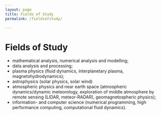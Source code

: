 ```yaml
---
layout: page
title: Fields of Study
permalink: /fieldsofstudy/

---
```



# Fields of Study

* mathematical analysis, numerical analysis and modelling;
* data analysis and processing;
* plasma physics (fluid dynamics, interplanetary plasma, magnetohydrodynamics);
* astrophysics (solar physics, solar wind)
* atmospheric physics and near earth space (atmospheric dynamics/dynamic meteorology, exploration of middle atmosphere by remote sensing (LIDAR, meteor-RADAR), geomagnetospheric physics);
* information- and computer science (numerical programming, high performance computing, computational fluid dynamics).

